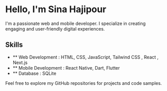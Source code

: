# Hello, I'm Sina Hajipour

I'm a passionate web and mobile developer. I specialize in creating engaging and user-friendly digital experiences.

## Skills

- ** Web Development : HTML, CSS, JavaScript, Tailwind CSS , React , Next.js
- ** Mobile Development : React Native, Dart, Flutter
- ** Database : SQLite

Feel free to explore my GitHub repositories for projects and code samples.
